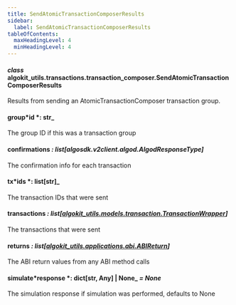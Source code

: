 ```yaml
---
title: SendAtomicTransactionComposerResults
sidebar:
  label: SendAtomicTransactionComposerResults
tableOfContents:
  maxHeadingLevel: 4
  minHeadingLevel: 4
---
```


#### _class_ algokit_utils.transactions.transaction_composer.SendAtomicTransactionComposerResults

Results from sending an AtomicTransactionComposer transaction group.

#### group*id *: str\_

The group ID if this was a transaction group

#### confirmations _: list[algosdk.v2client.algod.AlgodResponseType]_

The confirmation info for each transaction

#### tx*ids *: list[str]\_

The transaction IDs that were sent

#### transactions _: list[[algokit_utils.models.transaction.TransactionWrapper](/reference/algokit-utils-py/api/models/transaction/transactionwrapper/#algokit_utils.models.transaction.TransactionWrapper)]_

The transactions that were sent

#### returns _: list[[algokit_utils.applications.abi.ABIReturn](/reference/algokit-utils-py/api/applications/abi/abireturn/#algokit_utils.applications.abi.ABIReturn)]_

The ABI return values from any ABI method calls

#### simulate*response *: dict[str, Any] | None\_ _= None_

The simulation response if simulation was performed, defaults to None
